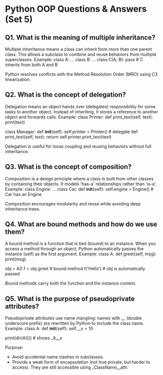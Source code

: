 # Python OOP Questions & Answers (Set 5)

## Q1. What is the meaning of multiple inheritance?
Multiple inheritance means a class can inherit from more than one parent class.
This allows a subclass to combine and reuse behaviors from multiple superclasses.
Example:
class A: ...
class B: ...
class C(A, B): pass   # C inherits from both A and B

Python resolves conflicts with the Method Resolution Order (MRO) using C3 linearization.

## Q2. What is the concept of delegation?
Delegation means an object hands over (delegates) responsibility for some tasks to another object.
Instead of inheriting, it stores a reference to another object and forwards calls.
Example:
class Printer:
    def print_text(self, text): print(text)

class Manager:
    def __init__(self):
        self.printer = Printer()   # delegate
    def print_text(self, text):
        return self.printer.print_text(text)

Delegation is useful for loose coupling and reusing behaviors without full inheritance.

## Q3. What is the concept of composition?
Composition is a design principle where a class is built from other classes by containing their objects.
It models 'has-a' relationships rather than 'is-a'.
Example:
class Engine: ...
class Car:
    def __init__(self):
        self.engine = Engine()  # Car has an Engine

Composition encourages modularity and reuse while avoiding deep inheritance trees.

## Q4. What are bound methods and how do we use them?
A bound method is a function that is tied (bound) to an instance.
When you access a method through an object, Python automatically passes the instance (self) as the first argument.
Example:
class A:
    def greet(self, msg): print(msg)

obj = A()
f = obj.greet       # bound method
f('Hello')          # obj is automatically passed

Bound methods carry both the function and the instance context.

## Q5. What is the purpose of pseudoprivate attributes?
Pseudoprivate attributes use name mangling: names with __ (double underscore prefix) are rewritten by Python to include the class name.
Example:
class A:
    def __init__(self):
        self.__x = 10

print(dir(A()))   # shows _A__x

Purpose:
- Avoid accidental name clashes in subclasses.
- Provide a weak form of encapsulation (not true private, but harder to access).
They are still accessible using _ClassName__attr.

